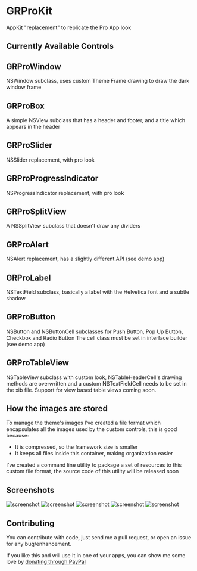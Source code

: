 # GRProKit

AppKit "replacement" to replicate the Pro App look

## Currently Available Controls

## GRProWindow

NSWindow subclass, uses custom Theme Frame drawing to draw the dark window frame

## GRProBox

A simple NSView subclass that has a header and footer, and a title which appears in the header

## GRProSlider

NSSlider replacement, with pro look

## GRProProgressIndicator

NSProgressIndicator replacement, with pro look

## GRProSplitView

A NSSplitView subclass that doesn't draw any dividers

## GRProAlert

NSAlert replacement, has a slightly different API (see demo app)

## GRProLabel

NSTextField subclass, basically a label with the Helvetica font and a subtle shadow

## GRProButton

NSButton and NSButtonCell subclasses for Push Button, Pop Up Button, Checkbox and Radio Button
The cell class must be set in interface builder (see demo app)

## GRProTableView

NSTableView subclass with custom look, NSTableHeaderCell's drawing methods are overwritten and a custom NSTextFieldCell needs to be set in the xib file.
Support for view based table views coming soon.

## How the images are stored

To manage the theme's images I've created a file format which encapsulates all the images used by the custom controls,
this is good because:
- It is compressed, so the framework size is smaller
- It keeps all files inside this container, making organization easier

I've created a command line utility to package a set of resources to this custom file format,
the source code of this utility will be released soon

## Screenshots

![screenshot](https://raw.github.com/insidegui/GRProKit/master/screenshot_5.png)
![screenshot](https://raw.github.com/insidegui/GRProKit/master/screenshot_1.png)
![screenshot](https://raw.github.com/insidegui/GRProKit/master/screenshot_2.png)
![screenshot](https://raw.github.com/insidegui/GRProKit/master/screenshot_3.png)
![screenshot](https://raw.github.com/insidegui/GRProKit/master/screenshot_4.png)

## Contributing

You can contribute with code, just send me a pull request, or open an issue for any bug/enhancement.

If you like this and will use It in one of your apps, you can show me some love by [donating through PayPal](https://www.paypal.com/cgi-bin/webscr?cmd=_donations&business=386Y2DFSN5X94&lc=BR&item_name=Guilherme%20Rambo&item_number=1001&currency_code=USD&bn=PP%2dDonationsBF%3abtn_donate_LG%2egif%3aNonHosted)
